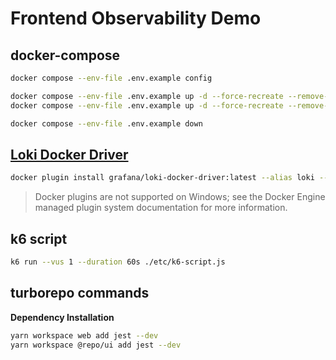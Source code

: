 # Frontend Observability Demo

## docker-compose

```bash
docker compose --env-file .env.example config

docker compose --env-file .env.example up -d --force-recreate --remove-orphans
docker compose --env-file .env.example up -d --force-recreate --remove-orphans --build

docker compose --env-file .env.example down
```

## [Loki Docker Driver](https://grafana.com/docs/loki/latest/send-data/docker-driver/)

```bash
docker plugin install grafana/loki-docker-driver:latest --alias loki --grant-all-permissions
```

> Docker plugins are not supported on Windows; see the Docker Engine managed plugin system documentation for more information.

## k6 script

```bash
k6 run --vus 1 --duration 60s ./etc/k6-script.js
```

## turborepo commands

**Dependency Installation**

```bash
yarn workspace web add jest --dev
yarn workspace @repo/ui add jest --dev
```
